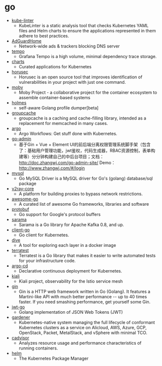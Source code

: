 # go
- [kube-linter](https://github.com/stackrox/kube-linter)
  - KubeLinter is a static analysis tool that checks Kubernetes YAML files and Helm charts to ensure the applications represented in them adhere to best practices.
- [AdGuardHome](https://github.com/AdguardTeam/AdGuardHome)
  - Network-wide ads & trackers blocking DNS server
- [tempo](https://github.com/grafana/tempo)
  - Grafana Tempo is a high volume, minimal dependency trace storage.
- [charts](https://github.com/helm/charts)
  - Curated applications for Kubernetes
- [horusec](https://github.com/ZupIT/horusec)
  - Horusec is an open source tool that improves identification of vulnerabilities in your project with just one command.
- [moby](https://github.com/moby/moby)
  - Moby Project - a collaborative project for the container ecosystem to assemble container-based systems
- [holmes](https://github.com/mosn/holmes)
  - self-aware Golang profile dumper[beta]
- [groupcache](https://github.com/golang/groupcache)
  - groupcache is a caching and cache-filling library, intended as a replacement for memcached in many cases.
- [argo](https://github.com/argoproj/argo)
  - Argo Workflows: Get stuff done with Kubernetes.
- [go-admin](https://github.com/go-admin-team/go-admin)
  - 基于Gin + Vue + Element UI的前后端分离权限管理系统脚手架（包含了：基础用户管理功能，jwt鉴权，代码生成器，RBAC资源控制，表单构建等）分分钟构建自己的中后台项目；文档：http://doc.zhangwj.com/go-admin-site/ Demo： http://www.zhangwj.com/#/login
- [mysql](https://github.com/go-sql-driver/mysql)
  - Go MySQL Driver is a MySQL driver for Go's (golang) database/sql package
- [v2ray-core](https://github.com/v2fly/v2ray-core)
  - A platform for building proxies to bypass network restrictions.
- [awesome-go](https://github.com/avelino/awesome-go)
  - A curated list of awesome Go frameworks, libraries and software
- [protobuf](https://github.com/golang/protobuf)
  - Go support for Google's protocol buffers
- [sarama](https://github.com/Shopify/sarama)
  - Sarama is a Go library for Apache Kafka 0.8, and up.
- [client-go](https://github.com/kubernetes/client-go)
  - Go client for Kubernetes.
- [dive](https://github.com/wagoodman/dive)
  - A tool for exploring each layer in a docker image
- [terratest](https://github.com/gruntwork-io/terratest)
  - Terratest is a Go library that makes it easier to write automated tests for your infrastructure code.
- [argo-cd](https://github.com/argoproj/argo-cd)
  - Declarative continuous deployment for Kubernetes.
- [kiali](https://github.com/kiali/kiali)
  - Kiali project, observability for the Istio service mesh
- [gin](https://github.com/gin-gonic/gin)
  - Gin is a HTTP web framework written in Go (Golang). It features a Martini-like API with much better performance -- up to 40 times faster. If you need smashing performance, get yourself some Gin.
- [jwt-go](https://github.com/dgrijalva/jwt-go)
  - Golang implementation of JSON Web Tokens (JWT)
- [gardener](https://github.com/gardener/gardener)
  - Kubernetes-native system managing the full lifecycle of conformant Kubernetes clusters as a service on Alicloud, AWS, Azure, GCP, OpenStack, Packet, MetalStack, and vSphere with minimal TCO.
- [cadvisor](https://github.com/google/cadvisor)
  - Analyzes resource usage and performance characteristics of running containers.
- [helm](https://github.com/helm/helm)
  - The Kubernetes Package Manager
